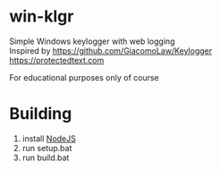# win-klgr
Simple Windows keylogger with web logging  
Inspired by https://github.com/GiacomoLaw/Keylogger
https://protectedtext.com

For educational purposes only of course

# Building

1. install [NodeJS](https://nodejs.org/)
2. run setup.bat
3. run build.bat
